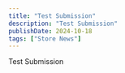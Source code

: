 ```yaml
---
title: "Test Submission"
description: "Test Submission"
publishDate: 2024-10-18
tags: ["Store News"]
---
```


<p>Test Submission</p>
